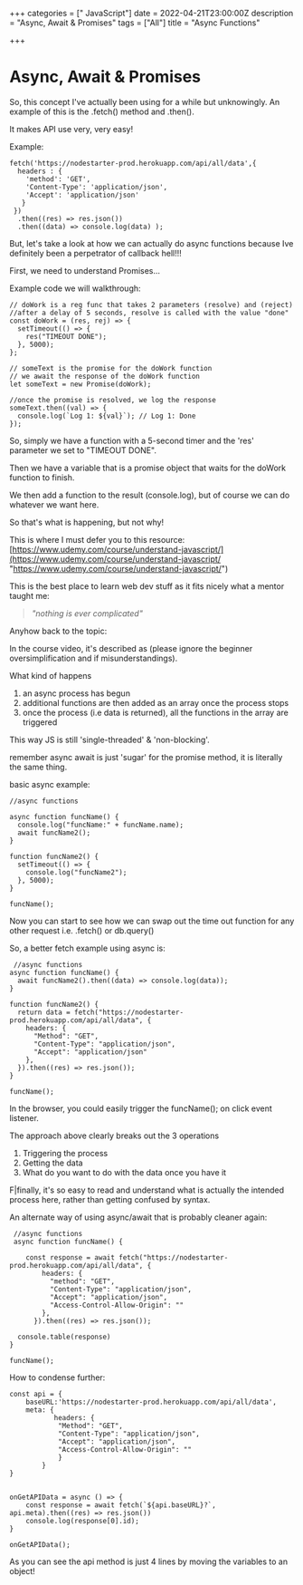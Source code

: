 +++
categories = [" JavaScript"]
date = 2022-04-21T23:00:00Z
description = "Async,  Await & Promises"
tags = ["All"]
title = "Async Functions"

+++
# Async,  Await & Promises

So, this concept I've actually been using for a while but unknowingly. An example of this is the .fetch() method and .then().

It makes API use very, very easy!

Example:

    fetch('https://nodestarter-prod.herokuapp.com/api/all/data',{
      headers : { 
        'method': 'GET',
        'Content-Type': 'application/json',
        'Accept': 'application/json'
       }
     })
      .then((res) => res.json())
      .then((data) => console.log(data) );

But, let's take a look at how we can actually do async functions because Ive definitely been a perpetrator of callback hell!!!

First, we need to understand Promises...

Example code we will walkthrough:

    // doWork is a reg func that takes 2 parameters (resolve) and (reject)
    //after a delay of 5 seconds, resolve is called with the value "done"
    const doWork = (res, rej) => {
      setTimeout(() => {
        res("TIMEOUT DONE");
      }, 5000);
    };
    
    // someText is the promise for the doWork function
    // we await the response of the doWork function
    let someText = new Promise(doWork);
    
    //once the promise is resolved, we log the response
    someText.then((val) => {
      console.log(`Log 1: ${val}`); // Log 1: Done
    });

So, simply we have a function with a 5-second timer and the 'res' parameter we set to "TIMEOUT DONE".

Then we have a variable that is a promise object that waits for the doWork function to finish.

We then add a function to the result (console.log), but of course we can do whatever we want here.

So that's what is happening, but not why!

This is where I must defer you to this resource: [https://www.udemy.com/course/understand-javascript/](https://www.udemy.com/course/understand-javascript/ "https://www.udemy.com/course/understand-javascript/")

This is the best place to learn web dev stuff as it fits nicely what a mentor taught me:

> _"nothing is ever complicated"_

Anyhow back to the topic:

In the course video, it's described as (please ignore the beginner oversimplification and if misunderstandings).

What kind of happens

1. an async process has begun
2. additional functions are then added as an array once the process stops
3. once the process (i.e data is returned), all the functions in the array are triggered

This way JS is still 'single-threaded' & 'non-blocking'.

remember async await is just 'sugar' for the promise method, it is literally the same thing.

basic async example:

    //async functions
    
    async function funcName() {
      console.log("funcName:" + funcName.name);
      await funcName2();
    }
    
    function funcName2() {
      setTimeout(() => {
        console.log("funcName2");
      }, 5000);
    }
    
    funcName();

Now you can start to see how we can swap out the time out function for any other request i.e. .fetch() or db.query()

So, a better fetch example using async is:

     //async functions
    async function funcName() {
      await funcName2().then((data) => console.log(data));
    }
    
    function funcName2() {
      return data = fetch("https://nodestarter-prod.herokuapp.com/api/all/data", {
        headers: {
          "Method": "GET",
          "Content-Type": "application/json",
          "Accept": "application/json"
        },
      }).then((res) => res.json());
    }
    
    funcName();

In the browser, you could easily trigger the funcName(); on click event listener.

The approach above clearly breaks out the 3 operations

1. Triggering the process
2. Getting the data
3. What do you want to do with the data once you have it

F|finally, it's so easy to read and understand what is actually the intended process here, rather than getting confused by syntax.

An alternate way of using async/await that is probably cleaner again:

     //async functions
     async function funcName() {
      
        const response = await fetch("https://nodestarter-prod.herokuapp.com/api/all/data", {
            headers: {
              "method": "GET",
              "Content-Type": "application/json",
              "Accept": "application/json",
              "Access-Control-Allow-Origin": ""
            },
          }).then((res) => res.json());
    
      console.table(response)
    }
      
    funcName();

How to condense further:

    const api = {
        baseURL:'https://nodestarter-prod.herokuapp.com/api/all/data',
        meta: {
               headers: {
                "Method": "GET",
                "Content-Type": "application/json",
                "Accept": "application/json",
                "Access-Control-Allow-Origin": ""
                }
            }
    }
    
    
    onGetAPIData = async () => {
        const response = await fetch(`${api.baseURL}?`, api.meta).then((res) => res.json())
        console.log(response[0].id);
    }
    
    onGetAPIData();

As you can see the api method is just 4 lines by moving the variables to an object! 